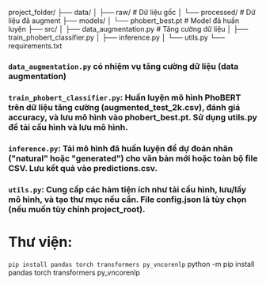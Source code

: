 project_folder/
├── data/
│   ├── raw/                  # Dữ liệu gốc
│   └── processed/            # Dữ liệu đã augment
├── models/
│   └── phobert_best.pt       # Model đã huấn luyện
├── src/
│   ├── data_augmentation.py  # Tăng cường dữ liệu
│   ├── train_phobert_classifier.py
│   ├── inference.py
│   └── utils.py
└── requirements.txt

### `data_augmentation.py` có nhiệm vụ tăng cường dữ liệu (data augmentation)
### `train_phobert_classifier.py`: Huấn luyện mô hình PhoBERT trên dữ liệu tăng cường (augmented_test_2k.csv), đánh giá accuracy, và lưu mô hình vào phobert_best.pt. Sử dụng utils.py để tải cấu hình và lưu mô hình.
### `inference.py`: Tải mô hình đã huấn luyện để dự đoán nhãn ("natural" hoặc "generated") cho văn bản mới hoặc toàn bộ file CSV. Lưu kết quả vào predictions.csv.
### `utils.py`: Cung cấp các hàm tiện ích như tải cấu hình, lưu/lấy mô hình, và tạo thư mục nếu cần. File config.json là tùy chọn (nếu muốn tùy chỉnh project_root).


# Thư viện:
`pip install pandas torch transformers py_vncorenlp`
python -m pip install pandas torch transformers py_vncorenlp
